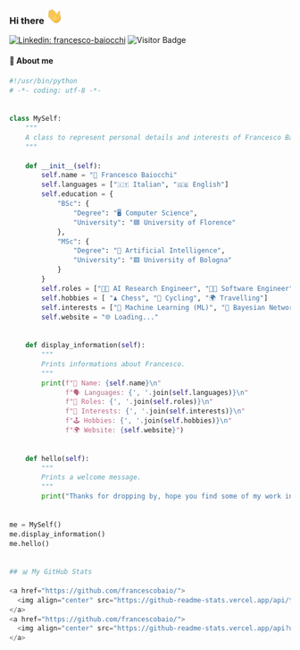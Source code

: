 ### Hi there <img src="https://github.com/francescobaio/francescobaio/blob/main/wave.gif" width="30px">
[![Linkedin: francesco-baiocchi](https://img.shields.io/badge/-Francesco%20Baiocchi-blue?style=flat-square&logo=Linkedin&logoColor=white&link=https://www.linkedin.com/in/francesco-baiocchi-1aa2a2276/)](https://www.linkedin.com/in/francesco-baiocchi-1aa2a2276/)
![Visitor Badge](https://visitor-badge.laobi.icu/badge?page_id=francescobaio)

#### 👨 About me
```python
#!/usr/bin/python
# -*- coding: utf-8 -*-


class MySelf:
    """
    A class to represent personal details and interests of Francesco Baiocchi.
    """

    def __init__(self):
        self.name = "👀 Francesco Baiocchi"
        self.languages = ["🇮🇹 Italian", "🇬🇧 English"]
        self.education = {
            "BSc": {
                "Degree": "🖥️ Computer Science",
                "University": "🟦 University of Florence"
            },
            "MSc": {
                "Degree": "🤖 Artificial Intelligence",
                "University": "🟥 University of Bologna"
            }
        }
        self.roles = ["👨‍🔬 AI Research Engineer", "🧑‍💻 Software Engineer"]
        self.hobbies = [ "♟️ Chess", "🚴 Cycling", "🌍 Travelling"]
        self.interests = ["💬 Machine Learning (ML)", "🌳 Bayesian Networks (BNs)"]
        self.website = "🌐 Loading..."


    def display_information(self):
        """
        Prints informations about Francesco.
        """
        print(f"👤 Name: {self.name}\n"
              f"🗣️ Languages: {', '.join(self.languages)}\n"
              f"💼 Roles: {', '.join(self.roles)}\n"
              f"🎯 Interests: {', '.join(self.interests)}\n"
              f"🕹️ Hobbies: {', '.join(self.hobbies)}\n"
              f"🌍 Website: {self.website}")


    def hello(self):
        """
        Prints a welcome message.
        """
        print("Thanks for dropping by, hope you find some of my work interesting.")


me = MySelf()
me.display_information()
me.hello()


## 📊 My GitHub Stats

<a href="https://github.com/francescobaio/">
  <img align="center" src="https://github-readme-stats.vercel.app/api/top-langs/?username=francescobaio&hide=html" />
</a>
<a href="https://github.com/francescobaio/">
  <img align="center" src="https://github-readme-stats.vercel.app/api?username=francescobaio&count_private=true&show_icons=true&line_height=33" alt="Francesco's github stats" />
</a>




